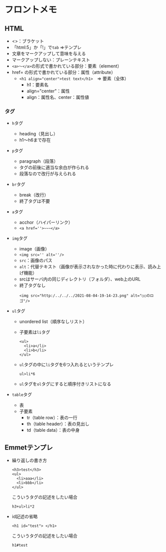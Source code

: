 # フロントメモ
## HTML
- <>：ブラケット
- 「html:5」か「!」で`tab` =>テンプレ
- 文章をマークアップして意味を与える
- マークアップしない：プレーンテキスト
- `<a>〜</a>`の形式で書かれている部分：要素（element）
- href= の形式で書かれている部分：属性（attribute）
  - `<h1 align="center">test text</h1>`　=> 要素（全体）
    - h1：要素名
    - align="center"：属性
    - align：属性名、center：属性値

### タグ
- `h`タグ
  - heading（見出し）
  - h1〜h6まで存在
  
- `p`タグ
  - paragraph（段落）
  - タグの前後に適当な余白が作られる
  - 段落なので改行が与えられる

- `br`タグ
  - break（改行）
  - 終了タグは不要

- `a`タグ
  - acchor（ハイパーリンク）
  - `<a href=''>~~~</a>`

- `img`タグ
  - image（画像）
  - `<img src='' alt=''/>`
  - `src`：画像のパス
  -  `alt`：代替テキスト（画像が表示されなかった時に代わりに表示、読み上げ機能）
    - srcはサーバ内の同じディレクトリ（フォルダ）、web上のURL
  - 終了タグなし
    ```
    <img src="http:/../../../2021-08-04-19-14-23.png" alt="○○のロゴ"/>
    ```

- `ul`タグ
  - unordered list（順序なしリスト）
  - 子要素は`li`タグ

    ```
    <ul> 
      <li>a</li> 
      <li>b</li> 
    </ul>
    ```
  - `ul`タグの中に`li`タグを6つ入れるというテンプレ
    ```
    ul>li*6
    ```
  - `ul`タグを`ol`タグにすると順序付きリストになる
  
- `table`タグ
  - 表
  - 子要素
    - tr（table row）：表の一行
    - th（table header）：表の見出し
    - td（table data）：表の中身

## Emmetテンプレ
- 繰り返しの書き方
  ```
  <h3>test</h3>
  <ul>
    <li>aaa</li>
    <li>bbb</li>
  </ul>
  ```
  こういうタグの記述をしたい場合
  ```
  h3+ul>li*2
  ```

- id記述の省略
  ```
  <h1 id="test"> </h1>
  ```
  こういうタグの記述をしたい場合
  ```
  h1#test
  ```